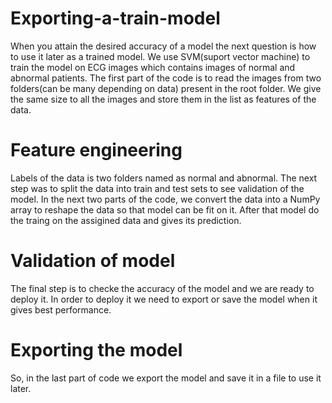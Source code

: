 # Exporting-a-train-model
When you attain the desired accuracy of a model the next question is how to use it later as a trained model.
We use SVM(suport vector machine) to train the model on ECG images which contains images of normal and abnormal patients.
The first part of the code is to read the images from two folders(can be many depending on data) present in the root folder.
We give the same size to all the images and store them in the list as features of the data.
# Feature engineering
Labels of the data is two folders named as normal and abnormal.
The next step was to split the data into train and test sets to see validation of the model.
In the next two parts of the code, we convert the data into a NumPy array to reshape the data so that model can be fit on it.
After that model do the traing on the assigined data and gives its prediction.
# Validation of model
The final step is to checke the accuracy of the model and we are ready to deploy it.
In order to deploy it we need to export or save the model when it gives best performance.
# Exporting the model
So, in the last part of code we export the model and save it in a file to use it later.
